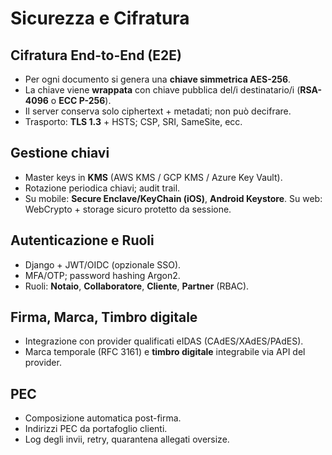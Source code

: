 # Sicurezza e Cifratura

## Cifratura End-to-End (E2E)
- Per ogni documento si genera una **chiave simmetrica AES-256**.
- La chiave viene **wrappata** con chiave pubblica del/i destinatario/i (**RSA-4096** o **ECC P-256**).
- Il server conserva solo ciphertext + metadati; non può decifrare.
- Trasporto: **TLS 1.3** + HSTS; CSP, SRI, SameSite, ecc.

## Gestione chiavi
- Master keys in **KMS** (AWS KMS / GCP KMS / Azure Key Vault).
- Rotazione periodica chiavi; audit trail.
- Su mobile: **Secure Enclave/KeyChain (iOS)**, **Android Keystore**. Su web: WebCrypto + storage sicuro protetto da sessione.

## Autenticazione e Ruoli
- Django + JWT/OIDC (opzionale SSO).
- MFA/OTP; password hashing Argon2.
- Ruoli: **Notaio**, **Collaboratore**, **Cliente**, **Partner** (RBAC).

## Firma, Marca, Timbro digitale
- Integrazione con provider qualificati eIDAS (CAdES/XAdES/PAdES).
- Marca temporale (RFC 3161) e **timbro digitale** integrabile via API del provider.

## PEC
- Composizione automatica post-firma.
- Indirizzi PEC da portafoglio clienti.
- Log degli invii, retry, quarantena allegati oversize.
